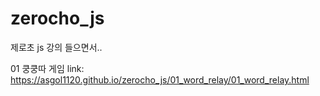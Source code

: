 # zerocho_js
제로초 js 강의 들으면서..

  01 쿵쿵따 게임 link: https://asgol1120.github.io/zerocho_js/01_word_relay/01_word_relay.html
